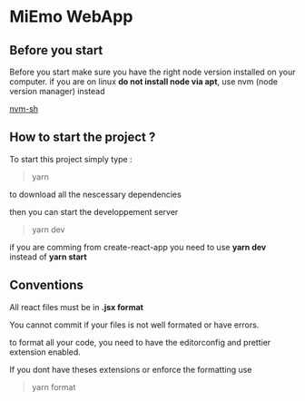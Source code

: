 # MiEmo WebApp

## Before you start

Before you start make sure you have the right node version installed on your computer.
if you are on linux **do not install node via apt**, use nvm (node version manager) instead

[nvm-sh](https://github.com/nvm-sh/nvm)

## How to start the project ?

To start this project simply type :

> yarn

to download all the nescessary dependencies

then you can start the developpement server

> yarn dev

if you are comming from create-react-app you need to use **yarn dev** instead of **yarn start**

## Conventions

All react files must be in **.jsx format**

You cannot commit if your files is not well formated or have errors.

to format all your code, you need to have the editorconfig and prettier extension enabled.

If you dont have theses extensions or enforce the formatting use

> yarn format
